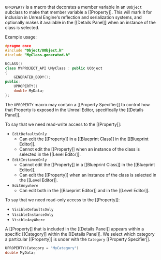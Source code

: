 `UPROPERTY` is a macro that decorates a member variable in an `UObject` subclass to make that member variable a [[Property]].
This will mark it for inclusion in Unreal Engine's reflection and serialization systems,
and optionally makes it available in the [[Details Panel]] when an instance of the class is selected.

Example usage:
```cpp
#pragme once
#include "Object/UObject.h"
#include "MyClass.generated.h"

UCLASS()
class MYPROJECT_API UMyClass : public UObject
{
	GENERATED_BODY();
public:
	UPROPERTY()
	double MyData;
};
```

The `UPROPERTY` macro may contain a [[Property Specifier]] to control how that Property is exposed in the Unreal Editor, specifically the [[Details Panel]].

To say that we need read-write access to the [[Property]]:
- `EditDefaultsOnly`
	- Can edit the [[Property]] in a [[Blueprint Class]] in the [[Blueprint Editor]].
	- Cannot edit the [[Property]] when an instance of the class is selected in the [[Level Editor]].
- `EditInstanceOnly`
	- Cannot edit the [[Property]] in a [[Blueprint Class]] in the [[Blueprint Editor]].
	- Can edit the [[Property]] when an instance of the class is selected in the [[Level Editor]].
- `EditAnywhere`
	- Can edit both in the [[Blueprint Editor]] and in the [[Level Editor]].

To say that we need read-only access to the [[Property]]:
- `VisibleDefaultsOnly`
- `VisibleInstanceOnly`
- `VisibleAnyWhere`

A [[Property]] that is included in the [[Details Panel]] appears within a specific [[Category]] within the [[Details Panel]].
We select which category a particular [[Property]] is under with the `Category` [[Property Specifier]].
```cpp
UPROPERTY(Category = "MyCategory")
double MyData;
```